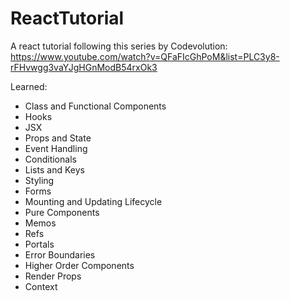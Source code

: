 # ReactTutorial

A react tutorial following this series by Codevolution: https://www.youtube.com/watch?v=QFaFIcGhPoM&list=PLC3y8-rFHvwgg3vaYJgHGnModB54rxOk3

Learned:
- Class and Functional Components
- Hooks
- JSX
- Props and State
- Event Handling
- Conditionals
- Lists and Keys
- Styling
- Forms
- Mounting and Updating Lifecycle
- Pure Components
- Memos
- Refs
- Portals
- Error Boundaries
- Higher Order Components
- Render Props
- Context
